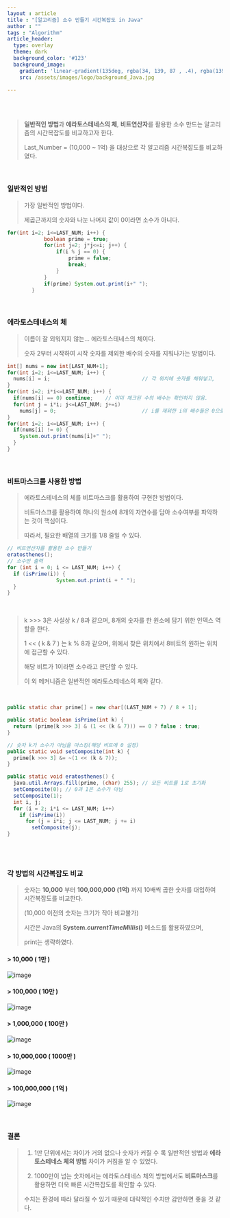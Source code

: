 ```yaml
---
layout : article
title : "[알고리즘] 소수 만들기 시간복잡도 in Java"
author : ""
tags : "Algorithm"
article_header:
  type: overlay
  theme: dark
  background_color: '#123'
  background_image:
    gradient: 'linear-gradient(135deg, rgba(34, 139, 87 , .4), rgba(139, 34, 139, .4))'
    src: /assets/images/logo/background_Java.jpg

---
```


<br>

<br>

> **일반적인 방법**과 **에라토스테네스의 체**, **비트연산자**를 활용한 소수 만드는 알고리즘의 시간복잡도를 비교하고자 한다.
>
> Last_Number = (10,000 ~ 1억) 을 대상으로 각 알고리즘 시간복잡도를 비교하였다.

<br>

### 일반적인 방법

> 가장 일반적인 방법이다.
>
> 제곱근까지의 숫자와 나눈 나머지 값이 0이라면 소수가 아니다.

```java
for(int i=2; i<=LAST_NUM; i++) {
			boolean prime = true;
			for(int j=2; j*j<=i; j++) {
				if(i % j == 0) {
					prime = false;
					break;
				}
			}
			if(prime) System.out.print(i+" ");
		}
```

<br>

### 에라토스테네스의 체

> 이름이 잘 외워지지 않는... 에라토스테네스의 체이다.
>
> 숫자 2부터 시작하여 시작 숫자를 제외한 배수의 숫자를 지워나가는 방법이다.

```java
int[] nums = new int[LAST_NUM+1];
for(int i=2; i<=LAST_NUM; i++) {
  nums[i] = i;								// 각 위치에 숫자를 채워넣고,
}
for(int i=2; i*i<=LAST_NUM; i++) {
  if(nums[i] == 0) continue; 	// 이미 체크된 수의 배수는 확인하지 않음. 
  for(int j = i*i; j<=LAST_NUM; j+=i) 
    nums[j] = 0;							// i를 제외한 i의 배수들은 0으로 체크 
}
for(int i=2; i<=LAST_NUM; i++) {
  if(nums[i] != 0) {
    System.out.print(nums[i]+" ");
  }	
}
```

<br>

### 비트마스크를 사용한 방법

> 에라토스테네스의 체를 비트마스크를 활용하여 구현한 방법이다.
>
> 비트마스크를 활용하여 하나의 원소에 8개의 자연수를 담아 소수여부를 파악하는 것이 핵심이다.
>
> 따라서, 필요한 배열의 크기를 1/8 줄일 수 있다.

```java
// 비트연산자를 활용한 소수 만들기 
eratosthenes();
// 소수만 출력
for (int i = 0; i <= LAST_NUM; i++) {
  if (isPrime(i)) {
				System.out.print(i + " ");
  }
}
```

<br>

> k >>> 3은 사실상 k / 8과 같으며, 8개의 숫자를 한 원소에 담기 위한 인덱스 역할을 한다.
>
> 1 << ( k & 7 ) 는 k % 8과 같으며, 위에서 찾은 위치에서 8비트의 원하는 위치에 접근할 수 있다.
>
> 해당 비트가 1이라면 소수라고 판단할 수 있다.
>
> 이 외 메커니즘은 일반적인 에라토스테네스의 체와 같다.

<br>

```java
public static char prime[] = new char[(LAST_NUM + 7) / 8 + 1];

public static boolean isPrime(int k) {
  return (prime[k >>> 3] & (1 << (k & 7))) == 0 ? false : true;
}

// 숫자 k가 소수가 아님을 마스킹(해당 비트에 0 설정)
public static void setComposite(int k) {
  prime[k >>> 3] &= ~(1 << (k & 7));
}

public static void eratosthenes() {
  java.util.Arrays.fill(prime, (char) 255); // 모든 비트를 1로 초기화
  setComposite(0); // 0과 1은 소수가 아님
  setComposite(1);
  int i, j;
  for (i = 2; i*i <= LAST_NUM; i++)
    if (isPrime(i))
      for (j = i*i; j <= LAST_NUM; j += i)
        setComposite(j);
}
```

<br>

<br>

### 각 방법의 시간복잡도 비교

> 숫자는 **10,000** 부터 **100,000,000 (1억)** 까지 10배씩 곱한 숫자를 대입하여 시간복잡도를 비교한다.
>
> (10,000 이전의 숫자는 크기가 작아 비교불가)
>
> 시간은 Java의 **System.*currentTimeMillis*()** 메소드를 활용하였으며, 
>
> print는 생략하였다.

#### > 10,000 ( 1만 )

![image](https://user-images.githubusercontent.com/46040293/103174490-f7417d00-48a5-11eb-9156-4703da53d955.png)

#### > 100,000 ( 10만 )

![image](https://user-images.githubusercontent.com/46040293/103174402-2b686e00-48a5-11eb-8ae1-18a961f49f00.png)

#### > 1,000,000 ( 100만 )

![image](https://user-images.githubusercontent.com/46040293/103174411-41762e80-48a5-11eb-95ff-635558e9ea11.png)

#### > 10,000,000 ( 1000만 )

![image](https://user-images.githubusercontent.com/46040293/103174426-623e8400-48a5-11eb-9d95-28f109d9e952.png)

#### > 100,000,000 ( 1억 )

![image](https://user-images.githubusercontent.com/46040293/103174473-ccefbf80-48a5-11eb-9431-877804bb7291.png)

<br>

### 결론

>1) 1만 단위에서는 차이가 거의 없으나 숫자가 커질 수 록 일반적인 방법과 **에라토스테네스 체의 방법** 차이가 커짐을 알 수 있었다.
>
>2) 1000만이 넘는 숫자에서는 에라토스테네스 체의 방법에서도 **비트마스크**를 활용하면 더욱 빠른 시간복잡도를 확인할 수 있다.
>
>수치는 환경에 따라 달라질 수 있기 때문에 대략적인 수치만 감안하면 좋을 것 같다.